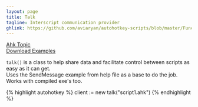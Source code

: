 ```yaml
---
layout: page
title: Talk
tagline: Interscript communication provider
ghlink: https://github.com/aviaryan/autohotkey-scripts/blob/master/Functions/talk.ahk
---
```


[Ahk Topic](http://www.autohotkey.com/board/topic/94321-)  
[Download Examples](http://bit.ly/215YECi)

`talk()` is a class to help share data and facilitate control between scripts as easy as it can get.  
Uses the SendMessage example from help file as a base to do the job.  
Works with compiled exe's too.  

{% highlight autohotkey %}
client := new talk("script1.ahk")
{% endhighlight %}